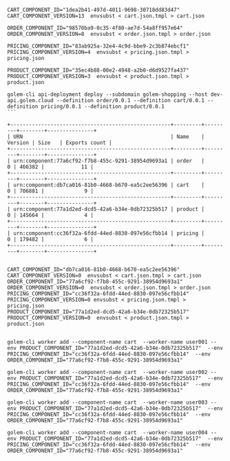 

```
CART_COMPONENT_ID="1dea2b41-497d-4011-9698-30718dd83d47"  CART_COMPONENT_VERSION=13  envsubst < cart.json.tmpl > cart.json

ORDER_COMPONENT_ID="98570ba9-0c35-4f80-ae7d-54a8ff957e64"  ORDER_COMPONENT_VERSION=8  envsubst < order.json.tmpl > order.json

PRICING_COMPONENT_ID="83ab925a-32e4-4c9d-bbe9-2c3b874ebcf1"  PRICING_COMPONENT_VERSION=4  envsubst < pricing.json.tmpl > pricing.json

PRODUCT_COMPONENT_ID="35ec4b88-00e2-4948-a2b0-d6d9527fa437"  PRODUCT_COMPONENT_VERSION=3  envsubst < product.json.tmpl > product.json
```

````
golem-cli api-deployment deploy --subdomain golem-shopping --host dev-api.golem.cloud --definition order/0.0.1 --definition cart/0.0.1 --definition pricing/0.0.1 --definition product/0.0.1
```

+----------------------------------------------------+---------+---------+--------+---------------+
| URN                                                | Name    | Version | Size   | Exports count |
+----------------------------------------------------+---------+---------+--------+---------------+
| urn:component:77a6cf92-f7b8-455c-9291-38954d9693a1 | order   |       0 | 466382 |            11 |
+----------------------------------------------------+---------+---------+--------+---------------+
| urn:component:db7ca016-81b0-4668-b670-ea5c2ee56396 | cart    |       0 | 706881 |             9 |
+----------------------------------------------------+---------+---------+--------+---------------+
| urn:component:77a1d2ed-dcd5-42a6-b34e-0db72325b517 | product |       0 | 145664 |             4 |
+----------------------------------------------------+---------+---------+--------+---------------+
| urn:component:cc36f32a-6fdd-44ed-8830-097e56cfbb14 | pricing |       0 | 179482 |             6 |
+----------------------------------------------------+---------+---------+--------+---------------+


CART_COMPONENT_ID="db7ca016-81b0-4668-b670-ea5c2ee56396"  CART_COMPONENT_VERSION=0  envsubst < cart.json.tmpl > cart.json
ORDER_COMPONENT_ID="77a6cf92-f7b8-455c-9291-38954d9693a1"  ORDER_COMPONENT_VERSION=0  envsubst < order.json.tmpl > order.json
PRICING_COMPONENT_ID="cc36f32a-6fdd-44ed-8830-097e56cfbb14"  PRICING_COMPONENT_VERSION=0 envsubst < pricing.json.tmpl > pricing.json
PRODUCT_COMPONENT_ID="77a1d2ed-dcd5-42a6-b34e-0db72325b517"  PRODUCT_COMPONENT_VERSION=0  envsubst < product.json.tmpl > product.json


golem-cli worker add --component-name cart  --worker-name user001 --env PRODUCT_COMPONENT_ID="77a1d2ed-dcd5-42a6-b34e-0db72325b517"  --env PRICING_COMPONENT_ID="cc36f32a-6fdd-44ed-8830-097e56cfbb14"  --env ORDER_COMPONENT_ID="77a6cf92-f7b8-455c-9291-38954d9693a1"

golem-cli worker add --component-name cart  --worker-name user002 --env PRODUCT_COMPONENT_ID="77a1d2ed-dcd5-42a6-b34e-0db72325b517"  --env PRICING_COMPONENT_ID="cc36f32a-6fdd-44ed-8830-097e56cfbb14"  --env ORDER_COMPONENT_ID="77a6cf92-f7b8-455c-9291-38954d9693a1"

golem-cli worker add --component-name cart  --worker-name user003 --env PRODUCT_COMPONENT_ID="77a1d2ed-dcd5-42a6-b34e-0db72325b517"  --env PRICING_COMPONENT_ID="cc36f32a-6fdd-44ed-8830-097e56cfbb14"  --env ORDER_COMPONENT_ID="77a6cf92-f7b8-455c-9291-38954d9693a1"

golem-cli worker add --component-name cart  --worker-name user004 --env PRODUCT_COMPONENT_ID="77a1d2ed-dcd5-42a6-b34e-0db72325b517"  --env PRICING_COMPONENT_ID="cc36f32a-6fdd-44ed-8830-097e56cfbb14"  --env ORDER_COMPONENT_ID="77a6cf92-f7b8-455c-9291-38954d9693a1"